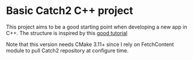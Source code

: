 # Basic Catch2 C++ project

This project aims to be a good starting point when developing a new app in C++.
The structure is inspired by this
[good tutorial](https://cliutils.gitlab.io/modern-cmake/chapters/basics/structure.html)

Note that this version needs CMake 3.11+ since I rely on FetchContent module
to pull Catch2 repository at configure time.
